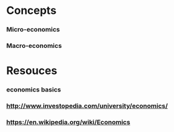 # Concepts
### Micro-economics
### Macro-economics
# Resouces
### economics basics
### http://www.investopedia.com/university/economics/
### https://en.wikipedia.org/wiki/Economics
